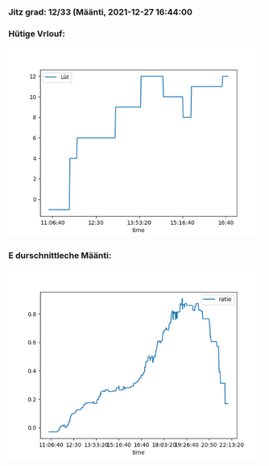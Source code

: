 ### Jitz grad: 12/33 (Määnti, 2021-12-27 16:44:00

### Hütige Vrlouf:
![Graph](Today.png)

### E durschnittleche Määnti:
![Graph](Määnti.png)